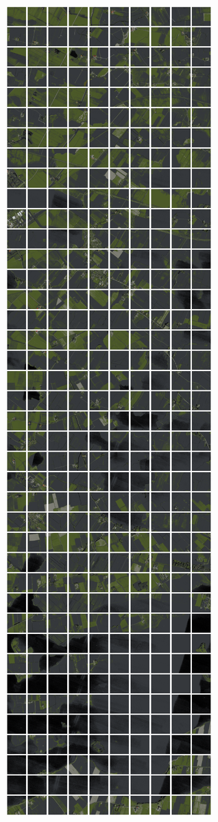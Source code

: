 <html>
<div>
<img src="https://github.com/HakkaTjakka/NL_TILE_MAP/blob/main/18/631/-1065/r.6310.-10650.png" height="44" width="44">
<img src="https://github.com/HakkaTjakka/NL_TILE_MAP/blob/main/18/631/-1065/r.6311.-10650.png" height="44" width="44">
<img src="https://github.com/HakkaTjakka/NL_TILE_MAP/blob/main/18/631/-1065/r.6312.-10650.png" height="44" width="44">
<img src="https://github.com/HakkaTjakka/NL_TILE_MAP/blob/main/18/631/-1065/r.6313.-10650.png" height="44" width="44">
<img src="https://github.com/HakkaTjakka/NL_TILE_MAP/blob/main/18/631/-1065/r.6314.-10650.png" height="44" width="44">
<img src="https://github.com/HakkaTjakka/NL_TILE_MAP/blob/main/18/631/-1065/r.6315.-10650.png" height="44" width="44">
<img src="https://github.com/HakkaTjakka/NL_TILE_MAP/blob/main/18/631/-1065/r.6316.-10650.png" height="44" width="44">
<img src="https://github.com/HakkaTjakka/NL_TILE_MAP/blob/main/18/631/-1065/r.6317.-10650.png" height="44" width="44">
<img src="https://github.com/HakkaTjakka/NL_TILE_MAP/blob/main/18/631/-1065/r.6318.-10650.png" height="44" width="44">
<img src="https://github.com/HakkaTjakka/NL_TILE_MAP/blob/main/18/631/-1065/r.6319.-10650.png" height="44" width="44">
<img src="https://github.com/HakkaTjakka/NL_TILE_MAP/blob/main/18/632/-1065/r.6320.-10650.png" height="44" width="44">
<img src="https://github.com/HakkaTjakka/NL_TILE_MAP/blob/main/18/632/-1065/r.6321.-10650.png" height="44" width="44">
<img src="https://github.com/HakkaTjakka/NL_TILE_MAP/blob/main/18/632/-1065/r.6322.-10650.png" height="44" width="44">
<img src="https://github.com/HakkaTjakka/NL_TILE_MAP/blob/main/18/632/-1065/r.6323.-10650.png" height="44" width="44">
<img src="https://github.com/HakkaTjakka/NL_TILE_MAP/blob/main/18/632/-1065/r.6324.-10650.png" height="44" width="44">
<img src="https://github.com/HakkaTjakka/NL_TILE_MAP/blob/main/18/632/-1065/r.6325.-10650.png" height="44" width="44">
<img src="https://github.com/HakkaTjakka/NL_TILE_MAP/blob/main/18/632/-1065/r.6326.-10650.png" height="44" width="44">
<img src="https://github.com/HakkaTjakka/NL_TILE_MAP/blob/main/18/632/-1065/r.6327.-10650.png" height="44" width="44">
<img src="https://github.com/HakkaTjakka/NL_TILE_MAP/blob/main/18/632/-1065/r.6328.-10650.png" height="44" width="44">
<img src="https://github.com/HakkaTjakka/NL_TILE_MAP/blob/main/18/632/-1065/r.6329.-10650.png" height="44" width="44">
<br>
<img src="https://github.com/HakkaTjakka/NL_TILE_MAP/blob/main/18/631/-1065/r.6310.-10649.png" height="44" width="44">
<img src="https://github.com/HakkaTjakka/NL_TILE_MAP/blob/main/18/631/-1065/r.6311.-10649.png" height="44" width="44">
<img src="https://github.com/HakkaTjakka/NL_TILE_MAP/blob/main/18/631/-1065/r.6312.-10649.png" height="44" width="44">
<img src="https://github.com/HakkaTjakka/NL_TILE_MAP/blob/main/18/631/-1065/r.6313.-10649.png" height="44" width="44">
<img src="https://github.com/HakkaTjakka/NL_TILE_MAP/blob/main/18/631/-1065/r.6314.-10649.png" height="44" width="44">
<img src="https://github.com/HakkaTjakka/NL_TILE_MAP/blob/main/18/631/-1065/r.6315.-10649.png" height="44" width="44">
<img src="https://github.com/HakkaTjakka/NL_TILE_MAP/blob/main/18/631/-1065/r.6316.-10649.png" height="44" width="44">
<img src="https://github.com/HakkaTjakka/NL_TILE_MAP/blob/main/18/631/-1065/r.6317.-10649.png" height="44" width="44">
<img src="https://github.com/HakkaTjakka/NL_TILE_MAP/blob/main/18/631/-1065/r.6318.-10649.png" height="44" width="44">
<img src="https://github.com/HakkaTjakka/NL_TILE_MAP/blob/main/18/631/-1065/r.6319.-10649.png" height="44" width="44">
<img src="https://github.com/HakkaTjakka/NL_TILE_MAP/blob/main/18/632/-1065/r.6320.-10649.png" height="44" width="44">
<img src="https://github.com/HakkaTjakka/NL_TILE_MAP/blob/main/18/632/-1065/r.6321.-10649.png" height="44" width="44">
<img src="https://github.com/HakkaTjakka/NL_TILE_MAP/blob/main/18/632/-1065/r.6322.-10649.png" height="44" width="44">
<img src="https://github.com/HakkaTjakka/NL_TILE_MAP/blob/main/18/632/-1065/r.6323.-10649.png" height="44" width="44">
<img src="https://github.com/HakkaTjakka/NL_TILE_MAP/blob/main/18/632/-1065/r.6324.-10649.png" height="44" width="44">
<img src="https://github.com/HakkaTjakka/NL_TILE_MAP/blob/main/18/632/-1065/r.6325.-10649.png" height="44" width="44">
<img src="https://github.com/HakkaTjakka/NL_TILE_MAP/blob/main/18/632/-1065/r.6326.-10649.png" height="44" width="44">
<img src="https://github.com/HakkaTjakka/NL_TILE_MAP/blob/main/18/632/-1065/r.6327.-10649.png" height="44" width="44">
<img src="https://github.com/HakkaTjakka/NL_TILE_MAP/blob/main/18/632/-1065/r.6328.-10649.png" height="44" width="44">
<img src="https://github.com/HakkaTjakka/NL_TILE_MAP/blob/main/18/632/-1065/r.6329.-10649.png" height="44" width="44">
<br>
<img src="https://github.com/HakkaTjakka/NL_TILE_MAP/blob/main/18/631/-1065/r.6310.-10648.png" height="44" width="44">
<img src="https://github.com/HakkaTjakka/NL_TILE_MAP/blob/main/18/631/-1065/r.6311.-10648.png" height="44" width="44">
<img src="https://github.com/HakkaTjakka/NL_TILE_MAP/blob/main/18/631/-1065/r.6312.-10648.png" height="44" width="44">
<img src="https://github.com/HakkaTjakka/NL_TILE_MAP/blob/main/18/631/-1065/r.6313.-10648.png" height="44" width="44">
<img src="https://github.com/HakkaTjakka/NL_TILE_MAP/blob/main/18/631/-1065/r.6314.-10648.png" height="44" width="44">
<img src="https://github.com/HakkaTjakka/NL_TILE_MAP/blob/main/18/631/-1065/r.6315.-10648.png" height="44" width="44">
<img src="https://github.com/HakkaTjakka/NL_TILE_MAP/blob/main/18/631/-1065/r.6316.-10648.png" height="44" width="44">
<img src="https://github.com/HakkaTjakka/NL_TILE_MAP/blob/main/18/631/-1065/r.6317.-10648.png" height="44" width="44">
<img src="https://github.com/HakkaTjakka/NL_TILE_MAP/blob/main/18/631/-1065/r.6318.-10648.png" height="44" width="44">
<img src="https://github.com/HakkaTjakka/NL_TILE_MAP/blob/main/18/631/-1065/r.6319.-10648.png" height="44" width="44">
<img src="https://github.com/HakkaTjakka/NL_TILE_MAP/blob/main/18/632/-1065/r.6320.-10648.png" height="44" width="44">
<img src="https://github.com/HakkaTjakka/NL_TILE_MAP/blob/main/18/632/-1065/r.6321.-10648.png" height="44" width="44">
<img src="https://github.com/HakkaTjakka/NL_TILE_MAP/blob/main/18/632/-1065/r.6322.-10648.png" height="44" width="44">
<img src="https://github.com/HakkaTjakka/NL_TILE_MAP/blob/main/18/632/-1065/r.6323.-10648.png" height="44" width="44">
<img src="https://github.com/HakkaTjakka/NL_TILE_MAP/blob/main/18/632/-1065/r.6324.-10648.png" height="44" width="44">
<img src="https://github.com/HakkaTjakka/NL_TILE_MAP/blob/main/18/632/-1065/r.6325.-10648.png" height="44" width="44">
<img src="https://github.com/HakkaTjakka/NL_TILE_MAP/blob/main/18/632/-1065/r.6326.-10648.png" height="44" width="44">
<img src="https://github.com/HakkaTjakka/NL_TILE_MAP/blob/main/18/632/-1065/r.6327.-10648.png" height="44" width="44">
<img src="https://github.com/HakkaTjakka/NL_TILE_MAP/blob/main/18/632/-1065/r.6328.-10648.png" height="44" width="44">
<img src="https://github.com/HakkaTjakka/NL_TILE_MAP/blob/main/18/632/-1065/r.6329.-10648.png" height="44" width="44">
<br>
<img src="https://github.com/HakkaTjakka/NL_TILE_MAP/blob/main/18/631/-1065/r.6310.-10647.png" height="44" width="44">
<img src="https://github.com/HakkaTjakka/NL_TILE_MAP/blob/main/18/631/-1065/r.6311.-10647.png" height="44" width="44">
<img src="https://github.com/HakkaTjakka/NL_TILE_MAP/blob/main/18/631/-1065/r.6312.-10647.png" height="44" width="44">
<img src="https://github.com/HakkaTjakka/NL_TILE_MAP/blob/main/18/631/-1065/r.6313.-10647.png" height="44" width="44">
<img src="https://github.com/HakkaTjakka/NL_TILE_MAP/blob/main/18/631/-1065/r.6314.-10647.png" height="44" width="44">
<img src="https://github.com/HakkaTjakka/NL_TILE_MAP/blob/main/18/631/-1065/r.6315.-10647.png" height="44" width="44">
<img src="https://github.com/HakkaTjakka/NL_TILE_MAP/blob/main/18/631/-1065/r.6316.-10647.png" height="44" width="44">
<img src="https://github.com/HakkaTjakka/NL_TILE_MAP/blob/main/18/631/-1065/r.6317.-10647.png" height="44" width="44">
<img src="https://github.com/HakkaTjakka/NL_TILE_MAP/blob/main/18/631/-1065/r.6318.-10647.png" height="44" width="44">
<img src="https://github.com/HakkaTjakka/NL_TILE_MAP/blob/main/18/631/-1065/r.6319.-10647.png" height="44" width="44">
<img src="https://github.com/HakkaTjakka/NL_TILE_MAP/blob/main/18/632/-1065/r.6320.-10647.png" height="44" width="44">
<img src="https://github.com/HakkaTjakka/NL_TILE_MAP/blob/main/18/632/-1065/r.6321.-10647.png" height="44" width="44">
<img src="https://github.com/HakkaTjakka/NL_TILE_MAP/blob/main/18/632/-1065/r.6322.-10647.png" height="44" width="44">
<img src="https://github.com/HakkaTjakka/NL_TILE_MAP/blob/main/18/632/-1065/r.6323.-10647.png" height="44" width="44">
<img src="https://github.com/HakkaTjakka/NL_TILE_MAP/blob/main/18/632/-1065/r.6324.-10647.png" height="44" width="44">
<img src="https://github.com/HakkaTjakka/NL_TILE_MAP/blob/main/18/632/-1065/r.6325.-10647.png" height="44" width="44">
<img src="https://github.com/HakkaTjakka/NL_TILE_MAP/blob/main/18/632/-1065/r.6326.-10647.png" height="44" width="44">
<img src="https://github.com/HakkaTjakka/NL_TILE_MAP/blob/main/18/632/-1065/r.6327.-10647.png" height="44" width="44">
<img src="https://github.com/HakkaTjakka/NL_TILE_MAP/blob/main/18/632/-1065/r.6328.-10647.png" height="44" width="44">
<img src="https://github.com/HakkaTjakka/NL_TILE_MAP/blob/main/18/632/-1065/r.6329.-10647.png" height="44" width="44">
<br>
<img src="https://github.com/HakkaTjakka/NL_TILE_MAP/blob/main/18/631/-1065/r.6310.-10646.png" height="44" width="44">
<img src="https://github.com/HakkaTjakka/NL_TILE_MAP/blob/main/18/631/-1065/r.6311.-10646.png" height="44" width="44">
<img src="https://github.com/HakkaTjakka/NL_TILE_MAP/blob/main/18/631/-1065/r.6312.-10646.png" height="44" width="44">
<img src="https://github.com/HakkaTjakka/NL_TILE_MAP/blob/main/18/631/-1065/r.6313.-10646.png" height="44" width="44">
<img src="https://github.com/HakkaTjakka/NL_TILE_MAP/blob/main/18/631/-1065/r.6314.-10646.png" height="44" width="44">
<img src="https://github.com/HakkaTjakka/NL_TILE_MAP/blob/main/18/631/-1065/r.6315.-10646.png" height="44" width="44">
<img src="https://github.com/HakkaTjakka/NL_TILE_MAP/blob/main/18/631/-1065/r.6316.-10646.png" height="44" width="44">
<img src="https://github.com/HakkaTjakka/NL_TILE_MAP/blob/main/18/631/-1065/r.6317.-10646.png" height="44" width="44">
<img src="https://github.com/HakkaTjakka/NL_TILE_MAP/blob/main/18/631/-1065/r.6318.-10646.png" height="44" width="44">
<img src="https://github.com/HakkaTjakka/NL_TILE_MAP/blob/main/18/631/-1065/r.6319.-10646.png" height="44" width="44">
<img src="https://github.com/HakkaTjakka/NL_TILE_MAP/blob/main/18/632/-1065/r.6320.-10646.png" height="44" width="44">
<img src="https://github.com/HakkaTjakka/NL_TILE_MAP/blob/main/18/632/-1065/r.6321.-10646.png" height="44" width="44">
<img src="https://github.com/HakkaTjakka/NL_TILE_MAP/blob/main/18/632/-1065/r.6322.-10646.png" height="44" width="44">
<img src="https://github.com/HakkaTjakka/NL_TILE_MAP/blob/main/18/632/-1065/r.6323.-10646.png" height="44" width="44">
<img src="https://github.com/HakkaTjakka/NL_TILE_MAP/blob/main/18/632/-1065/r.6324.-10646.png" height="44" width="44">
<img src="https://github.com/HakkaTjakka/NL_TILE_MAP/blob/main/18/632/-1065/r.6325.-10646.png" height="44" width="44">
<img src="https://github.com/HakkaTjakka/NL_TILE_MAP/blob/main/18/632/-1065/r.6326.-10646.png" height="44" width="44">
<img src="https://github.com/HakkaTjakka/NL_TILE_MAP/blob/main/18/632/-1065/r.6327.-10646.png" height="44" width="44">
<img src="https://github.com/HakkaTjakka/NL_TILE_MAP/blob/main/18/632/-1065/r.6328.-10646.png" height="44" width="44">
<img src="https://github.com/HakkaTjakka/NL_TILE_MAP/blob/main/18/632/-1065/r.6329.-10646.png" height="44" width="44">
<br>
<img src="https://github.com/HakkaTjakka/NL_TILE_MAP/blob/main/18/631/-1065/r.6310.-10645.png" height="44" width="44">
<img src="https://github.com/HakkaTjakka/NL_TILE_MAP/blob/main/18/631/-1065/r.6311.-10645.png" height="44" width="44">
<img src="https://github.com/HakkaTjakka/NL_TILE_MAP/blob/main/18/631/-1065/r.6312.-10645.png" height="44" width="44">
<img src="https://github.com/HakkaTjakka/NL_TILE_MAP/blob/main/18/631/-1065/r.6313.-10645.png" height="44" width="44">
<img src="https://github.com/HakkaTjakka/NL_TILE_MAP/blob/main/18/631/-1065/r.6314.-10645.png" height="44" width="44">
<img src="https://github.com/HakkaTjakka/NL_TILE_MAP/blob/main/18/631/-1065/r.6315.-10645.png" height="44" width="44">
<img src="https://github.com/HakkaTjakka/NL_TILE_MAP/blob/main/18/631/-1065/r.6316.-10645.png" height="44" width="44">
<img src="https://github.com/HakkaTjakka/NL_TILE_MAP/blob/main/18/631/-1065/r.6317.-10645.png" height="44" width="44">
<img src="https://github.com/HakkaTjakka/NL_TILE_MAP/blob/main/18/631/-1065/r.6318.-10645.png" height="44" width="44">
<img src="https://github.com/HakkaTjakka/NL_TILE_MAP/blob/main/18/631/-1065/r.6319.-10645.png" height="44" width="44">
<img src="https://github.com/HakkaTjakka/NL_TILE_MAP/blob/main/18/632/-1065/r.6320.-10645.png" height="44" width="44">
<img src="https://github.com/HakkaTjakka/NL_TILE_MAP/blob/main/18/632/-1065/r.6321.-10645.png" height="44" width="44">
<img src="https://github.com/HakkaTjakka/NL_TILE_MAP/blob/main/18/632/-1065/r.6322.-10645.png" height="44" width="44">
<img src="https://github.com/HakkaTjakka/NL_TILE_MAP/blob/main/18/632/-1065/r.6323.-10645.png" height="44" width="44">
<img src="https://github.com/HakkaTjakka/NL_TILE_MAP/blob/main/18/632/-1065/r.6324.-10645.png" height="44" width="44">
<img src="https://github.com/HakkaTjakka/NL_TILE_MAP/blob/main/18/632/-1065/r.6325.-10645.png" height="44" width="44">
<img src="https://github.com/HakkaTjakka/NL_TILE_MAP/blob/main/18/632/-1065/r.6326.-10645.png" height="44" width="44">
<img src="https://github.com/HakkaTjakka/NL_TILE_MAP/blob/main/18/632/-1065/r.6327.-10645.png" height="44" width="44">
<img src="https://github.com/HakkaTjakka/NL_TILE_MAP/blob/main/18/632/-1065/r.6328.-10645.png" height="44" width="44">
<img src="https://github.com/HakkaTjakka/NL_TILE_MAP/blob/main/18/632/-1065/r.6329.-10645.png" height="44" width="44">
<br>
<img src="https://github.com/HakkaTjakka/NL_TILE_MAP/blob/main/18/631/-1065/r.6310.-10644.png" height="44" width="44">
<img src="https://github.com/HakkaTjakka/NL_TILE_MAP/blob/main/18/631/-1065/r.6311.-10644.png" height="44" width="44">
<img src="https://github.com/HakkaTjakka/NL_TILE_MAP/blob/main/18/631/-1065/r.6312.-10644.png" height="44" width="44">
<img src="https://github.com/HakkaTjakka/NL_TILE_MAP/blob/main/18/631/-1065/r.6313.-10644.png" height="44" width="44">
<img src="https://github.com/HakkaTjakka/NL_TILE_MAP/blob/main/18/631/-1065/r.6314.-10644.png" height="44" width="44">
<img src="https://github.com/HakkaTjakka/NL_TILE_MAP/blob/main/18/631/-1065/r.6315.-10644.png" height="44" width="44">
<img src="https://github.com/HakkaTjakka/NL_TILE_MAP/blob/main/18/631/-1065/r.6316.-10644.png" height="44" width="44">
<img src="https://github.com/HakkaTjakka/NL_TILE_MAP/blob/main/18/631/-1065/r.6317.-10644.png" height="44" width="44">
<img src="https://github.com/HakkaTjakka/NL_TILE_MAP/blob/main/18/631/-1065/r.6318.-10644.png" height="44" width="44">
<img src="https://github.com/HakkaTjakka/NL_TILE_MAP/blob/main/18/631/-1065/r.6319.-10644.png" height="44" width="44">
<img src="https://github.com/HakkaTjakka/NL_TILE_MAP/blob/main/18/632/-1065/r.6320.-10644.png" height="44" width="44">
<img src="https://github.com/HakkaTjakka/NL_TILE_MAP/blob/main/18/632/-1065/r.6321.-10644.png" height="44" width="44">
<img src="https://github.com/HakkaTjakka/NL_TILE_MAP/blob/main/18/632/-1065/r.6322.-10644.png" height="44" width="44">
<img src="https://github.com/HakkaTjakka/NL_TILE_MAP/blob/main/18/632/-1065/r.6323.-10644.png" height="44" width="44">
<img src="https://github.com/HakkaTjakka/NL_TILE_MAP/blob/main/18/632/-1065/r.6324.-10644.png" height="44" width="44">
<img src="https://github.com/HakkaTjakka/NL_TILE_MAP/blob/main/18/632/-1065/r.6325.-10644.png" height="44" width="44">
<img src="https://github.com/HakkaTjakka/NL_TILE_MAP/blob/main/18/632/-1065/r.6326.-10644.png" height="44" width="44">
<img src="https://github.com/HakkaTjakka/NL_TILE_MAP/blob/main/18/632/-1065/r.6327.-10644.png" height="44" width="44">
<img src="https://github.com/HakkaTjakka/NL_TILE_MAP/blob/main/18/632/-1065/r.6328.-10644.png" height="44" width="44">
<img src="https://github.com/HakkaTjakka/NL_TILE_MAP/blob/main/18/632/-1065/r.6329.-10644.png" height="44" width="44">
<br>
<img src="https://github.com/HakkaTjakka/NL_TILE_MAP/blob/main/18/631/-1065/r.6310.-10643.png" height="44" width="44">
<img src="https://github.com/HakkaTjakka/NL_TILE_MAP/blob/main/18/631/-1065/r.6311.-10643.png" height="44" width="44">
<img src="https://github.com/HakkaTjakka/NL_TILE_MAP/blob/main/18/631/-1065/r.6312.-10643.png" height="44" width="44">
<img src="https://github.com/HakkaTjakka/NL_TILE_MAP/blob/main/18/631/-1065/r.6313.-10643.png" height="44" width="44">
<img src="https://github.com/HakkaTjakka/NL_TILE_MAP/blob/main/18/631/-1065/r.6314.-10643.png" height="44" width="44">
<img src="https://github.com/HakkaTjakka/NL_TILE_MAP/blob/main/18/631/-1065/r.6315.-10643.png" height="44" width="44">
<img src="https://github.com/HakkaTjakka/NL_TILE_MAP/blob/main/18/631/-1065/r.6316.-10643.png" height="44" width="44">
<img src="https://github.com/HakkaTjakka/NL_TILE_MAP/blob/main/18/631/-1065/r.6317.-10643.png" height="44" width="44">
<img src="https://github.com/HakkaTjakka/NL_TILE_MAP/blob/main/18/631/-1065/r.6318.-10643.png" height="44" width="44">
<img src="https://github.com/HakkaTjakka/NL_TILE_MAP/blob/main/18/631/-1065/r.6319.-10643.png" height="44" width="44">
<img src="https://github.com/HakkaTjakka/NL_TILE_MAP/blob/main/18/632/-1065/r.6320.-10643.png" height="44" width="44">
<img src="https://github.com/HakkaTjakka/NL_TILE_MAP/blob/main/18/632/-1065/r.6321.-10643.png" height="44" width="44">
<img src="https://github.com/HakkaTjakka/NL_TILE_MAP/blob/main/18/632/-1065/r.6322.-10643.png" height="44" width="44">
<img src="https://github.com/HakkaTjakka/NL_TILE_MAP/blob/main/18/632/-1065/r.6323.-10643.png" height="44" width="44">
<img src="https://github.com/HakkaTjakka/NL_TILE_MAP/blob/main/18/632/-1065/r.6324.-10643.png" height="44" width="44">
<img src="https://github.com/HakkaTjakka/NL_TILE_MAP/blob/main/18/632/-1065/r.6325.-10643.png" height="44" width="44">
<img src="https://github.com/HakkaTjakka/NL_TILE_MAP/blob/main/18/632/-1065/r.6326.-10643.png" height="44" width="44">
<img src="https://github.com/HakkaTjakka/NL_TILE_MAP/blob/main/18/632/-1065/r.6327.-10643.png" height="44" width="44">
<img src="https://github.com/HakkaTjakka/NL_TILE_MAP/blob/main/18/632/-1065/r.6328.-10643.png" height="44" width="44">
<img src="https://github.com/HakkaTjakka/NL_TILE_MAP/blob/main/18/632/-1065/r.6329.-10643.png" height="44" width="44">
<br>
<img src="https://github.com/HakkaTjakka/NL_TILE_MAP/blob/main/18/631/-1065/r.6310.-10642.png" height="44" width="44">
<img src="https://github.com/HakkaTjakka/NL_TILE_MAP/blob/main/18/631/-1065/r.6311.-10642.png" height="44" width="44">
<img src="https://github.com/HakkaTjakka/NL_TILE_MAP/blob/main/18/631/-1065/r.6312.-10642.png" height="44" width="44">
<img src="https://github.com/HakkaTjakka/NL_TILE_MAP/blob/main/18/631/-1065/r.6313.-10642.png" height="44" width="44">
<img src="https://github.com/HakkaTjakka/NL_TILE_MAP/blob/main/18/631/-1065/r.6314.-10642.png" height="44" width="44">
<img src="https://github.com/HakkaTjakka/NL_TILE_MAP/blob/main/18/631/-1065/r.6315.-10642.png" height="44" width="44">
<img src="https://github.com/HakkaTjakka/NL_TILE_MAP/blob/main/18/631/-1065/r.6316.-10642.png" height="44" width="44">
<img src="https://github.com/HakkaTjakka/NL_TILE_MAP/blob/main/18/631/-1065/r.6317.-10642.png" height="44" width="44">
<img src="https://github.com/HakkaTjakka/NL_TILE_MAP/blob/main/18/631/-1065/r.6318.-10642.png" height="44" width="44">
<img src="https://github.com/HakkaTjakka/NL_TILE_MAP/blob/main/18/631/-1065/r.6319.-10642.png" height="44" width="44">
<img src="https://github.com/HakkaTjakka/NL_TILE_MAP/blob/main/18/632/-1065/r.6320.-10642.png" height="44" width="44">
<img src="https://github.com/HakkaTjakka/NL_TILE_MAP/blob/main/18/632/-1065/r.6321.-10642.png" height="44" width="44">
<img src="https://github.com/HakkaTjakka/NL_TILE_MAP/blob/main/18/632/-1065/r.6322.-10642.png" height="44" width="44">
<img src="https://github.com/HakkaTjakka/NL_TILE_MAP/blob/main/18/632/-1065/r.6323.-10642.png" height="44" width="44">
<img src="https://github.com/HakkaTjakka/NL_TILE_MAP/blob/main/18/632/-1065/r.6324.-10642.png" height="44" width="44">
<img src="https://github.com/HakkaTjakka/NL_TILE_MAP/blob/main/18/632/-1065/r.6325.-10642.png" height="44" width="44">
<img src="https://github.com/HakkaTjakka/NL_TILE_MAP/blob/main/18/632/-1065/r.6326.-10642.png" height="44" width="44">
<img src="https://github.com/HakkaTjakka/NL_TILE_MAP/blob/main/18/632/-1065/r.6327.-10642.png" height="44" width="44">
<img src="https://github.com/HakkaTjakka/NL_TILE_MAP/blob/main/18/632/-1065/r.6328.-10642.png" height="44" width="44">
<img src="https://github.com/HakkaTjakka/NL_TILE_MAP/blob/main/18/632/-1065/r.6329.-10642.png" height="44" width="44">
<br>
<img src="https://github.com/HakkaTjakka/NL_TILE_MAP/blob/main/18/631/-1065/r.6310.-10641.png" height="44" width="44">
<img src="https://github.com/HakkaTjakka/NL_TILE_MAP/blob/main/18/631/-1065/r.6311.-10641.png" height="44" width="44">
<img src="https://github.com/HakkaTjakka/NL_TILE_MAP/blob/main/18/631/-1065/r.6312.-10641.png" height="44" width="44">
<img src="https://github.com/HakkaTjakka/NL_TILE_MAP/blob/main/18/631/-1065/r.6313.-10641.png" height="44" width="44">
<img src="https://github.com/HakkaTjakka/NL_TILE_MAP/blob/main/18/631/-1065/r.6314.-10641.png" height="44" width="44">
<img src="https://github.com/HakkaTjakka/NL_TILE_MAP/blob/main/18/631/-1065/r.6315.-10641.png" height="44" width="44">
<img src="https://github.com/HakkaTjakka/NL_TILE_MAP/blob/main/18/631/-1065/r.6316.-10641.png" height="44" width="44">
<img src="https://github.com/HakkaTjakka/NL_TILE_MAP/blob/main/18/631/-1065/r.6317.-10641.png" height="44" width="44">
<img src="https://github.com/HakkaTjakka/NL_TILE_MAP/blob/main/18/631/-1065/r.6318.-10641.png" height="44" width="44">
<img src="https://github.com/HakkaTjakka/NL_TILE_MAP/blob/main/18/631/-1065/r.6319.-10641.png" height="44" width="44">
<img src="https://github.com/HakkaTjakka/NL_TILE_MAP/blob/main/18/632/-1065/r.6320.-10641.png" height="44" width="44">
<img src="https://github.com/HakkaTjakka/NL_TILE_MAP/blob/main/18/632/-1065/r.6321.-10641.png" height="44" width="44">
<img src="https://github.com/HakkaTjakka/NL_TILE_MAP/blob/main/18/632/-1065/r.6322.-10641.png" height="44" width="44">
<img src="https://github.com/HakkaTjakka/NL_TILE_MAP/blob/main/18/632/-1065/r.6323.-10641.png" height="44" width="44">
<img src="https://github.com/HakkaTjakka/NL_TILE_MAP/blob/main/18/632/-1065/r.6324.-10641.png" height="44" width="44">
<img src="https://github.com/HakkaTjakka/NL_TILE_MAP/blob/main/18/632/-1065/r.6325.-10641.png" height="44" width="44">
<img src="https://github.com/HakkaTjakka/NL_TILE_MAP/blob/main/18/632/-1065/r.6326.-10641.png" height="44" width="44">
<img src="https://github.com/HakkaTjakka/NL_TILE_MAP/blob/main/18/632/-1065/r.6327.-10641.png" height="44" width="44">
<img src="https://github.com/HakkaTjakka/NL_TILE_MAP/blob/main/18/632/-1065/r.6328.-10641.png" height="44" width="44">
<img src="https://github.com/HakkaTjakka/NL_TILE_MAP/blob/main/18/632/-1065/r.6329.-10641.png" height="44" width="44">
<br>
<img src="https://github.com/HakkaTjakka/NL_TILE_MAP/blob/main/18/631/-1064/r.6310.-10640.png" height="44" width="44">
<img src="https://github.com/HakkaTjakka/NL_TILE_MAP/blob/main/18/631/-1064/r.6311.-10640.png" height="44" width="44">
<img src="https://github.com/HakkaTjakka/NL_TILE_MAP/blob/main/18/631/-1064/r.6312.-10640.png" height="44" width="44">
<img src="https://github.com/HakkaTjakka/NL_TILE_MAP/blob/main/18/631/-1064/r.6313.-10640.png" height="44" width="44">
<img src="https://github.com/HakkaTjakka/NL_TILE_MAP/blob/main/18/631/-1064/r.6314.-10640.png" height="44" width="44">
<img src="https://github.com/HakkaTjakka/NL_TILE_MAP/blob/main/18/631/-1064/r.6315.-10640.png" height="44" width="44">
<img src="https://github.com/HakkaTjakka/NL_TILE_MAP/blob/main/18/631/-1064/r.6316.-10640.png" height="44" width="44">
<img src="https://github.com/HakkaTjakka/NL_TILE_MAP/blob/main/18/631/-1064/r.6317.-10640.png" height="44" width="44">
<img src="https://github.com/HakkaTjakka/NL_TILE_MAP/blob/main/18/631/-1064/r.6318.-10640.png" height="44" width="44">
<img src="https://github.com/HakkaTjakka/NL_TILE_MAP/blob/main/18/631/-1064/r.6319.-10640.png" height="44" width="44">
<img src="https://github.com/HakkaTjakka/NL_TILE_MAP/blob/main/18/632/-1064/r.6320.-10640.png" height="44" width="44">
<img src="https://github.com/HakkaTjakka/NL_TILE_MAP/blob/main/18/632/-1064/r.6321.-10640.png" height="44" width="44">
<img src="https://github.com/HakkaTjakka/NL_TILE_MAP/blob/main/18/632/-1064/r.6322.-10640.png" height="44" width="44">
<img src="https://github.com/HakkaTjakka/NL_TILE_MAP/blob/main/18/632/-1064/r.6323.-10640.png" height="44" width="44">
<img src="https://github.com/HakkaTjakka/NL_TILE_MAP/blob/main/18/632/-1064/r.6324.-10640.png" height="44" width="44">
<img src="https://github.com/HakkaTjakka/NL_TILE_MAP/blob/main/18/632/-1064/r.6325.-10640.png" height="44" width="44">
<img src="https://github.com/HakkaTjakka/NL_TILE_MAP/blob/main/18/632/-1064/r.6326.-10640.png" height="44" width="44">
<img src="https://github.com/HakkaTjakka/NL_TILE_MAP/blob/main/18/632/-1064/r.6327.-10640.png" height="44" width="44">
<img src="https://github.com/HakkaTjakka/NL_TILE_MAP/blob/main/18/632/-1064/r.6328.-10640.png" height="44" width="44">
<img src="https://github.com/HakkaTjakka/NL_TILE_MAP/blob/main/18/632/-1064/r.6329.-10640.png" height="44" width="44">
<br>
<img src="https://github.com/HakkaTjakka/NL_TILE_MAP/blob/main/18/631/-1064/r.6310.-10639.png" height="44" width="44">
<img src="https://github.com/HakkaTjakka/NL_TILE_MAP/blob/main/18/631/-1064/r.6311.-10639.png" height="44" width="44">
<img src="https://github.com/HakkaTjakka/NL_TILE_MAP/blob/main/18/631/-1064/r.6312.-10639.png" height="44" width="44">
<img src="https://github.com/HakkaTjakka/NL_TILE_MAP/blob/main/18/631/-1064/r.6313.-10639.png" height="44" width="44">
<img src="https://github.com/HakkaTjakka/NL_TILE_MAP/blob/main/18/631/-1064/r.6314.-10639.png" height="44" width="44">
<img src="https://github.com/HakkaTjakka/NL_TILE_MAP/blob/main/18/631/-1064/r.6315.-10639.png" height="44" width="44">
<img src="https://github.com/HakkaTjakka/NL_TILE_MAP/blob/main/18/631/-1064/r.6316.-10639.png" height="44" width="44">
<img src="https://github.com/HakkaTjakka/NL_TILE_MAP/blob/main/18/631/-1064/r.6317.-10639.png" height="44" width="44">
<img src="https://github.com/HakkaTjakka/NL_TILE_MAP/blob/main/18/631/-1064/r.6318.-10639.png" height="44" width="44">
<img src="https://github.com/HakkaTjakka/NL_TILE_MAP/blob/main/18/631/-1064/r.6319.-10639.png" height="44" width="44">
<img src="https://github.com/HakkaTjakka/NL_TILE_MAP/blob/main/18/632/-1064/r.6320.-10639.png" height="44" width="44">
<img src="https://github.com/HakkaTjakka/NL_TILE_MAP/blob/main/18/632/-1064/r.6321.-10639.png" height="44" width="44">
<img src="https://github.com/HakkaTjakka/NL_TILE_MAP/blob/main/18/632/-1064/r.6322.-10639.png" height="44" width="44">
<img src="https://github.com/HakkaTjakka/NL_TILE_MAP/blob/main/18/632/-1064/r.6323.-10639.png" height="44" width="44">
<img src="https://github.com/HakkaTjakka/NL_TILE_MAP/blob/main/18/632/-1064/r.6324.-10639.png" height="44" width="44">
<img src="https://github.com/HakkaTjakka/NL_TILE_MAP/blob/main/18/632/-1064/r.6325.-10639.png" height="44" width="44">
<img src="https://github.com/HakkaTjakka/NL_TILE_MAP/blob/main/18/632/-1064/r.6326.-10639.png" height="44" width="44">
<img src="https://github.com/HakkaTjakka/NL_TILE_MAP/blob/main/18/632/-1064/r.6327.-10639.png" height="44" width="44">
<img src="https://github.com/HakkaTjakka/NL_TILE_MAP/blob/main/18/632/-1064/r.6328.-10639.png" height="44" width="44">
<img src="https://github.com/HakkaTjakka/NL_TILE_MAP/blob/main/18/632/-1064/r.6329.-10639.png" height="44" width="44">
<br>
<img src="https://github.com/HakkaTjakka/NL_TILE_MAP/blob/main/18/631/-1064/r.6310.-10638.png" height="44" width="44">
<img src="https://github.com/HakkaTjakka/NL_TILE_MAP/blob/main/18/631/-1064/r.6311.-10638.png" height="44" width="44">
<img src="https://github.com/HakkaTjakka/NL_TILE_MAP/blob/main/18/631/-1064/r.6312.-10638.png" height="44" width="44">
<img src="https://github.com/HakkaTjakka/NL_TILE_MAP/blob/main/18/631/-1064/r.6313.-10638.png" height="44" width="44">
<img src="https://github.com/HakkaTjakka/NL_TILE_MAP/blob/main/18/631/-1064/r.6314.-10638.png" height="44" width="44">
<img src="https://github.com/HakkaTjakka/NL_TILE_MAP/blob/main/18/631/-1064/r.6315.-10638.png" height="44" width="44">
<img src="https://github.com/HakkaTjakka/NL_TILE_MAP/blob/main/18/631/-1064/r.6316.-10638.png" height="44" width="44">
<img src="https://github.com/HakkaTjakka/NL_TILE_MAP/blob/main/18/631/-1064/r.6317.-10638.png" height="44" width="44">
<img src="https://github.com/HakkaTjakka/NL_TILE_MAP/blob/main/18/631/-1064/r.6318.-10638.png" height="44" width="44">
<img src="https://github.com/HakkaTjakka/NL_TILE_MAP/blob/main/18/631/-1064/r.6319.-10638.png" height="44" width="44">
<img src="https://github.com/HakkaTjakka/NL_TILE_MAP/blob/main/18/632/-1064/r.6320.-10638.png" height="44" width="44">
<img src="https://github.com/HakkaTjakka/NL_TILE_MAP/blob/main/18/632/-1064/r.6321.-10638.png" height="44" width="44">
<img src="https://github.com/HakkaTjakka/NL_TILE_MAP/blob/main/18/632/-1064/r.6322.-10638.png" height="44" width="44">
<img src="https://github.com/HakkaTjakka/NL_TILE_MAP/blob/main/18/632/-1064/r.6323.-10638.png" height="44" width="44">
<img src="https://github.com/HakkaTjakka/NL_TILE_MAP/blob/main/18/632/-1064/r.6324.-10638.png" height="44" width="44">
<img src="https://github.com/HakkaTjakka/NL_TILE_MAP/blob/main/18/632/-1064/r.6325.-10638.png" height="44" width="44">
<img src="https://github.com/HakkaTjakka/NL_TILE_MAP/blob/main/18/632/-1064/r.6326.-10638.png" height="44" width="44">
<img src="https://github.com/HakkaTjakka/NL_TILE_MAP/blob/main/18/632/-1064/r.6327.-10638.png" height="44" width="44">
<img src="https://github.com/HakkaTjakka/NL_TILE_MAP/blob/main/18/632/-1064/r.6328.-10638.png" height="44" width="44">
<img src="https://github.com/HakkaTjakka/NL_TILE_MAP/blob/main/18/632/-1064/r.6329.-10638.png" height="44" width="44">
<br>
<img src="https://github.com/HakkaTjakka/NL_TILE_MAP/blob/main/18/631/-1064/r.6310.-10637.png" height="44" width="44">
<img src="https://github.com/HakkaTjakka/NL_TILE_MAP/blob/main/18/631/-1064/r.6311.-10637.png" height="44" width="44">
<img src="https://github.com/HakkaTjakka/NL_TILE_MAP/blob/main/18/631/-1064/r.6312.-10637.png" height="44" width="44">
<img src="https://github.com/HakkaTjakka/NL_TILE_MAP/blob/main/18/631/-1064/r.6313.-10637.png" height="44" width="44">
<img src="https://github.com/HakkaTjakka/NL_TILE_MAP/blob/main/18/631/-1064/r.6314.-10637.png" height="44" width="44">
<img src="https://github.com/HakkaTjakka/NL_TILE_MAP/blob/main/18/631/-1064/r.6315.-10637.png" height="44" width="44">
<img src="https://github.com/HakkaTjakka/NL_TILE_MAP/blob/main/18/631/-1064/r.6316.-10637.png" height="44" width="44">
<img src="https://github.com/HakkaTjakka/NL_TILE_MAP/blob/main/18/631/-1064/r.6317.-10637.png" height="44" width="44">
<img src="https://github.com/HakkaTjakka/NL_TILE_MAP/blob/main/18/631/-1064/r.6318.-10637.png" height="44" width="44">
<img src="https://github.com/HakkaTjakka/NL_TILE_MAP/blob/main/18/631/-1064/r.6319.-10637.png" height="44" width="44">
<img src="https://github.com/HakkaTjakka/NL_TILE_MAP/blob/main/18/632/-1064/r.6320.-10637.png" height="44" width="44">
<img src="https://github.com/HakkaTjakka/NL_TILE_MAP/blob/main/18/632/-1064/r.6321.-10637.png" height="44" width="44">
<img src="https://github.com/HakkaTjakka/NL_TILE_MAP/blob/main/18/632/-1064/r.6322.-10637.png" height="44" width="44">
<img src="https://github.com/HakkaTjakka/NL_TILE_MAP/blob/main/18/632/-1064/r.6323.-10637.png" height="44" width="44">
<img src="https://github.com/HakkaTjakka/NL_TILE_MAP/blob/main/18/632/-1064/r.6324.-10637.png" height="44" width="44">
<img src="https://github.com/HakkaTjakka/NL_TILE_MAP/blob/main/18/632/-1064/r.6325.-10637.png" height="44" width="44">
<img src="https://github.com/HakkaTjakka/NL_TILE_MAP/blob/main/18/632/-1064/r.6326.-10637.png" height="44" width="44">
<img src="https://github.com/HakkaTjakka/NL_TILE_MAP/blob/main/18/632/-1064/r.6327.-10637.png" height="44" width="44">
<img src="https://github.com/HakkaTjakka/NL_TILE_MAP/blob/main/18/632/-1064/r.6328.-10637.png" height="44" width="44">
<img src="https://github.com/HakkaTjakka/NL_TILE_MAP/blob/main/18/632/-1064/r.6329.-10637.png" height="44" width="44">
<br>
<img src="https://github.com/HakkaTjakka/NL_TILE_MAP/blob/main/18/631/-1064/r.6310.-10636.png" height="44" width="44">
<img src="https://github.com/HakkaTjakka/NL_TILE_MAP/blob/main/18/631/-1064/r.6311.-10636.png" height="44" width="44">
<img src="https://github.com/HakkaTjakka/NL_TILE_MAP/blob/main/18/631/-1064/r.6312.-10636.png" height="44" width="44">
<img src="https://github.com/HakkaTjakka/NL_TILE_MAP/blob/main/18/631/-1064/r.6313.-10636.png" height="44" width="44">
<img src="https://github.com/HakkaTjakka/NL_TILE_MAP/blob/main/18/631/-1064/r.6314.-10636.png" height="44" width="44">
<img src="https://github.com/HakkaTjakka/NL_TILE_MAP/blob/main/18/631/-1064/r.6315.-10636.png" height="44" width="44">
<img src="https://github.com/HakkaTjakka/NL_TILE_MAP/blob/main/18/631/-1064/r.6316.-10636.png" height="44" width="44">
<img src="https://github.com/HakkaTjakka/NL_TILE_MAP/blob/main/18/631/-1064/r.6317.-10636.png" height="44" width="44">
<img src="https://github.com/HakkaTjakka/NL_TILE_MAP/blob/main/18/631/-1064/r.6318.-10636.png" height="44" width="44">
<img src="https://github.com/HakkaTjakka/NL_TILE_MAP/blob/main/18/631/-1064/r.6319.-10636.png" height="44" width="44">
<img src="https://github.com/HakkaTjakka/NL_TILE_MAP/blob/main/18/632/-1064/r.6320.-10636.png" height="44" width="44">
<img src="https://github.com/HakkaTjakka/NL_TILE_MAP/blob/main/18/632/-1064/r.6321.-10636.png" height="44" width="44">
<img src="https://github.com/HakkaTjakka/NL_TILE_MAP/blob/main/18/632/-1064/r.6322.-10636.png" height="44" width="44">
<img src="https://github.com/HakkaTjakka/NL_TILE_MAP/blob/main/18/632/-1064/r.6323.-10636.png" height="44" width="44">
<img src="https://github.com/HakkaTjakka/NL_TILE_MAP/blob/main/18/632/-1064/r.6324.-10636.png" height="44" width="44">
<img src="https://github.com/HakkaTjakka/NL_TILE_MAP/blob/main/18/632/-1064/r.6325.-10636.png" height="44" width="44">
<img src="https://github.com/HakkaTjakka/NL_TILE_MAP/blob/main/18/632/-1064/r.6326.-10636.png" height="44" width="44">
<img src="https://github.com/HakkaTjakka/NL_TILE_MAP/blob/main/18/632/-1064/r.6327.-10636.png" height="44" width="44">
<img src="https://github.com/HakkaTjakka/NL_TILE_MAP/blob/main/18/632/-1064/r.6328.-10636.png" height="44" width="44">
<img src="https://github.com/HakkaTjakka/NL_TILE_MAP/blob/main/18/632/-1064/r.6329.-10636.png" height="44" width="44">
<br>
<img src="https://github.com/HakkaTjakka/NL_TILE_MAP/blob/main/18/631/-1064/r.6310.-10635.png" height="44" width="44">
<img src="https://github.com/HakkaTjakka/NL_TILE_MAP/blob/main/18/631/-1064/r.6311.-10635.png" height="44" width="44">
<img src="https://github.com/HakkaTjakka/NL_TILE_MAP/blob/main/18/631/-1064/r.6312.-10635.png" height="44" width="44">
<img src="https://github.com/HakkaTjakka/NL_TILE_MAP/blob/main/18/631/-1064/r.6313.-10635.png" height="44" width="44">
<img src="https://github.com/HakkaTjakka/NL_TILE_MAP/blob/main/18/631/-1064/r.6314.-10635.png" height="44" width="44">
<img src="https://github.com/HakkaTjakka/NL_TILE_MAP/blob/main/18/631/-1064/r.6315.-10635.png" height="44" width="44">
<img src="https://github.com/HakkaTjakka/NL_TILE_MAP/blob/main/18/631/-1064/r.6316.-10635.png" height="44" width="44">
<img src="https://github.com/HakkaTjakka/NL_TILE_MAP/blob/main/18/631/-1064/r.6317.-10635.png" height="44" width="44">
<img src="https://github.com/HakkaTjakka/NL_TILE_MAP/blob/main/18/631/-1064/r.6318.-10635.png" height="44" width="44">
<img src="https://github.com/HakkaTjakka/NL_TILE_MAP/blob/main/18/631/-1064/r.6319.-10635.png" height="44" width="44">
<img src="https://github.com/HakkaTjakka/NL_TILE_MAP/blob/main/18/632/-1064/r.6320.-10635.png" height="44" width="44">
<img src="https://github.com/HakkaTjakka/NL_TILE_MAP/blob/main/18/632/-1064/r.6321.-10635.png" height="44" width="44">
<img src="https://github.com/HakkaTjakka/NL_TILE_MAP/blob/main/18/632/-1064/r.6322.-10635.png" height="44" width="44">
<img src="https://github.com/HakkaTjakka/NL_TILE_MAP/blob/main/18/632/-1064/r.6323.-10635.png" height="44" width="44">
<img src="https://github.com/HakkaTjakka/NL_TILE_MAP/blob/main/18/632/-1064/r.6324.-10635.png" height="44" width="44">
<img src="https://github.com/HakkaTjakka/NL_TILE_MAP/blob/main/18/632/-1064/r.6325.-10635.png" height="44" width="44">
<img src="https://github.com/HakkaTjakka/NL_TILE_MAP/blob/main/18/632/-1064/r.6326.-10635.png" height="44" width="44">
<img src="https://github.com/HakkaTjakka/NL_TILE_MAP/blob/main/18/632/-1064/r.6327.-10635.png" height="44" width="44">
<img src="https://github.com/HakkaTjakka/NL_TILE_MAP/blob/main/18/632/-1064/r.6328.-10635.png" height="44" width="44">
<img src="https://github.com/HakkaTjakka/NL_TILE_MAP/blob/main/18/632/-1064/r.6329.-10635.png" height="44" width="44">
<br>
<img src="https://github.com/HakkaTjakka/NL_TILE_MAP/blob/main/18/631/-1064/r.6310.-10634.png" height="44" width="44">
<img src="https://github.com/HakkaTjakka/NL_TILE_MAP/blob/main/18/631/-1064/r.6311.-10634.png" height="44" width="44">
<img src="https://github.com/HakkaTjakka/NL_TILE_MAP/blob/main/18/631/-1064/r.6312.-10634.png" height="44" width="44">
<img src="https://github.com/HakkaTjakka/NL_TILE_MAP/blob/main/18/631/-1064/r.6313.-10634.png" height="44" width="44">
<img src="https://github.com/HakkaTjakka/NL_TILE_MAP/blob/main/18/631/-1064/r.6314.-10634.png" height="44" width="44">
<img src="https://github.com/HakkaTjakka/NL_TILE_MAP/blob/main/18/631/-1064/r.6315.-10634.png" height="44" width="44">
<img src="https://github.com/HakkaTjakka/NL_TILE_MAP/blob/main/18/631/-1064/r.6316.-10634.png" height="44" width="44">
<img src="https://github.com/HakkaTjakka/NL_TILE_MAP/blob/main/18/631/-1064/r.6317.-10634.png" height="44" width="44">
<img src="https://github.com/HakkaTjakka/NL_TILE_MAP/blob/main/18/631/-1064/r.6318.-10634.png" height="44" width="44">
<img src="https://github.com/HakkaTjakka/NL_TILE_MAP/blob/main/18/631/-1064/r.6319.-10634.png" height="44" width="44">
<img src="https://github.com/HakkaTjakka/NL_TILE_MAP/blob/main/18/632/-1064/r.6320.-10634.png" height="44" width="44">
<img src="https://github.com/HakkaTjakka/NL_TILE_MAP/blob/main/18/632/-1064/r.6321.-10634.png" height="44" width="44">
<img src="https://github.com/HakkaTjakka/NL_TILE_MAP/blob/main/18/632/-1064/r.6322.-10634.png" height="44" width="44">
<img src="https://github.com/HakkaTjakka/NL_TILE_MAP/blob/main/18/632/-1064/r.6323.-10634.png" height="44" width="44">
<img src="https://github.com/HakkaTjakka/NL_TILE_MAP/blob/main/18/632/-1064/r.6324.-10634.png" height="44" width="44">
<img src="https://github.com/HakkaTjakka/NL_TILE_MAP/blob/main/18/632/-1064/r.6325.-10634.png" height="44" width="44">
<img src="https://github.com/HakkaTjakka/NL_TILE_MAP/blob/main/18/632/-1064/r.6326.-10634.png" height="44" width="44">
<img src="https://github.com/HakkaTjakka/NL_TILE_MAP/blob/main/18/632/-1064/r.6327.-10634.png" height="44" width="44">
<img src="https://github.com/HakkaTjakka/NL_TILE_MAP/blob/main/18/632/-1064/r.6328.-10634.png" height="44" width="44">
<img src="https://github.com/HakkaTjakka/NL_TILE_MAP/blob/main/18/632/-1064/r.6329.-10634.png" height="44" width="44">
<br>
<img src="https://github.com/HakkaTjakka/NL_TILE_MAP/blob/main/18/631/-1064/r.6310.-10633.png" height="44" width="44">
<img src="https://github.com/HakkaTjakka/NL_TILE_MAP/blob/main/18/631/-1064/r.6311.-10633.png" height="44" width="44">
<img src="https://github.com/HakkaTjakka/NL_TILE_MAP/blob/main/18/631/-1064/r.6312.-10633.png" height="44" width="44">
<img src="https://github.com/HakkaTjakka/NL_TILE_MAP/blob/main/18/631/-1064/r.6313.-10633.png" height="44" width="44">
<img src="https://github.com/HakkaTjakka/NL_TILE_MAP/blob/main/18/631/-1064/r.6314.-10633.png" height="44" width="44">
<img src="https://github.com/HakkaTjakka/NL_TILE_MAP/blob/main/18/631/-1064/r.6315.-10633.png" height="44" width="44">
<img src="https://github.com/HakkaTjakka/NL_TILE_MAP/blob/main/18/631/-1064/r.6316.-10633.png" height="44" width="44">
<img src="https://github.com/HakkaTjakka/NL_TILE_MAP/blob/main/18/631/-1064/r.6317.-10633.png" height="44" width="44">
<img src="https://github.com/HakkaTjakka/NL_TILE_MAP/blob/main/18/631/-1064/r.6318.-10633.png" height="44" width="44">
<img src="https://github.com/HakkaTjakka/NL_TILE_MAP/blob/main/18/631/-1064/r.6319.-10633.png" height="44" width="44">
<img src="https://github.com/HakkaTjakka/NL_TILE_MAP/blob/main/18/632/-1064/r.6320.-10633.png" height="44" width="44">
<img src="https://github.com/HakkaTjakka/NL_TILE_MAP/blob/main/18/632/-1064/r.6321.-10633.png" height="44" width="44">
<img src="https://github.com/HakkaTjakka/NL_TILE_MAP/blob/main/18/632/-1064/r.6322.-10633.png" height="44" width="44">
<img src="https://github.com/HakkaTjakka/NL_TILE_MAP/blob/main/18/632/-1064/r.6323.-10633.png" height="44" width="44">
<img src="https://github.com/HakkaTjakka/NL_TILE_MAP/blob/main/18/632/-1064/r.6324.-10633.png" height="44" width="44">
<img src="https://github.com/HakkaTjakka/NL_TILE_MAP/blob/main/18/632/-1064/r.6325.-10633.png" height="44" width="44">
<img src="https://github.com/HakkaTjakka/NL_TILE_MAP/blob/main/18/632/-1064/r.6326.-10633.png" height="44" width="44">
<img src="https://github.com/HakkaTjakka/NL_TILE_MAP/blob/main/18/632/-1064/r.6327.-10633.png" height="44" width="44">
<img src="https://github.com/HakkaTjakka/NL_TILE_MAP/blob/main/18/632/-1064/r.6328.-10633.png" height="44" width="44">
<img src="https://github.com/HakkaTjakka/NL_TILE_MAP/blob/main/18/632/-1064/r.6329.-10633.png" height="44" width="44">
<br>
<img src="https://github.com/HakkaTjakka/NL_TILE_MAP/blob/main/18/631/-1064/r.6310.-10632.png" height="44" width="44">
<img src="https://github.com/HakkaTjakka/NL_TILE_MAP/blob/main/18/631/-1064/r.6311.-10632.png" height="44" width="44">
<img src="https://github.com/HakkaTjakka/NL_TILE_MAP/blob/main/18/631/-1064/r.6312.-10632.png" height="44" width="44">
<img src="https://github.com/HakkaTjakka/NL_TILE_MAP/blob/main/18/631/-1064/r.6313.-10632.png" height="44" width="44">
<img src="https://github.com/HakkaTjakka/NL_TILE_MAP/blob/main/18/631/-1064/r.6314.-10632.png" height="44" width="44">
<img src="https://github.com/HakkaTjakka/NL_TILE_MAP/blob/main/18/631/-1064/r.6315.-10632.png" height="44" width="44">
<img src="https://github.com/HakkaTjakka/NL_TILE_MAP/blob/main/18/631/-1064/r.6316.-10632.png" height="44" width="44">
<img src="https://github.com/HakkaTjakka/NL_TILE_MAP/blob/main/18/631/-1064/r.6317.-10632.png" height="44" width="44">
<img src="https://github.com/HakkaTjakka/NL_TILE_MAP/blob/main/18/631/-1064/r.6318.-10632.png" height="44" width="44">
<img src="https://github.com/HakkaTjakka/NL_TILE_MAP/blob/main/18/631/-1064/r.6319.-10632.png" height="44" width="44">
<img src="https://github.com/HakkaTjakka/NL_TILE_MAP/blob/main/18/632/-1064/r.6320.-10632.png" height="44" width="44">
<img src="https://github.com/HakkaTjakka/NL_TILE_MAP/blob/main/18/632/-1064/r.6321.-10632.png" height="44" width="44">
<img src="https://github.com/HakkaTjakka/NL_TILE_MAP/blob/main/18/632/-1064/r.6322.-10632.png" height="44" width="44">
<img src="https://github.com/HakkaTjakka/NL_TILE_MAP/blob/main/18/632/-1064/r.6323.-10632.png" height="44" width="44">
<img src="https://github.com/HakkaTjakka/NL_TILE_MAP/blob/main/18/632/-1064/r.6324.-10632.png" height="44" width="44">
<img src="https://github.com/HakkaTjakka/NL_TILE_MAP/blob/main/18/632/-1064/r.6325.-10632.png" height="44" width="44">
<img src="https://github.com/HakkaTjakka/NL_TILE_MAP/blob/main/18/632/-1064/r.6326.-10632.png" height="44" width="44">
<img src="https://github.com/HakkaTjakka/NL_TILE_MAP/blob/main/18/632/-1064/r.6327.-10632.png" height="44" width="44">
<img src="https://github.com/HakkaTjakka/NL_TILE_MAP/blob/main/18/632/-1064/r.6328.-10632.png" height="44" width="44">
<img src="https://github.com/HakkaTjakka/NL_TILE_MAP/blob/main/18/632/-1064/r.6329.-10632.png" height="44" width="44">
<br>
<img src="https://github.com/HakkaTjakka/NL_TILE_MAP/blob/main/18/631/-1064/r.6310.-10631.png" height="44" width="44">
<img src="https://github.com/HakkaTjakka/NL_TILE_MAP/blob/main/18/631/-1064/r.6311.-10631.png" height="44" width="44">
<img src="https://github.com/HakkaTjakka/NL_TILE_MAP/blob/main/18/631/-1064/r.6312.-10631.png" height="44" width="44">
<img src="https://github.com/HakkaTjakka/NL_TILE_MAP/blob/main/18/631/-1064/r.6313.-10631.png" height="44" width="44">
<img src="https://github.com/HakkaTjakka/NL_TILE_MAP/blob/main/18/631/-1064/r.6314.-10631.png" height="44" width="44">
<img src="https://github.com/HakkaTjakka/NL_TILE_MAP/blob/main/18/631/-1064/r.6315.-10631.png" height="44" width="44">
<img src="https://github.com/HakkaTjakka/NL_TILE_MAP/blob/main/18/631/-1064/r.6316.-10631.png" height="44" width="44">
<img src="https://github.com/HakkaTjakka/NL_TILE_MAP/blob/main/18/631/-1064/r.6317.-10631.png" height="44" width="44">
<img src="https://github.com/HakkaTjakka/NL_TILE_MAP/blob/main/18/631/-1064/r.6318.-10631.png" height="44" width="44">
<img src="https://github.com/HakkaTjakka/NL_TILE_MAP/blob/main/18/631/-1064/r.6319.-10631.png" height="44" width="44">
<img src="https://github.com/HakkaTjakka/NL_TILE_MAP/blob/main/18/632/-1064/r.6320.-10631.png" height="44" width="44">
<img src="https://github.com/HakkaTjakka/NL_TILE_MAP/blob/main/18/632/-1064/r.6321.-10631.png" height="44" width="44">
<img src="https://github.com/HakkaTjakka/NL_TILE_MAP/blob/main/18/632/-1064/r.6322.-10631.png" height="44" width="44">
<img src="https://github.com/HakkaTjakka/NL_TILE_MAP/blob/main/18/632/-1064/r.6323.-10631.png" height="44" width="44">
<img src="https://github.com/HakkaTjakka/NL_TILE_MAP/blob/main/18/632/-1064/r.6324.-10631.png" height="44" width="44">
<img src="https://github.com/HakkaTjakka/NL_TILE_MAP/blob/main/18/632/-1064/r.6325.-10631.png" height="44" width="44">
<img src="https://github.com/HakkaTjakka/NL_TILE_MAP/blob/main/18/632/-1064/r.6326.-10631.png" height="44" width="44">
<img src="https://github.com/HakkaTjakka/NL_TILE_MAP/blob/main/18/632/-1064/r.6327.-10631.png" height="44" width="44">
<img src="https://github.com/HakkaTjakka/NL_TILE_MAP/blob/main/18/632/-1064/r.6328.-10631.png" height="44" width="44">
<img src="https://github.com/HakkaTjakka/NL_TILE_MAP/blob/main/18/632/-1064/r.6329.-10631.png" height="44" width="44">
<br>
</div>
</html>
